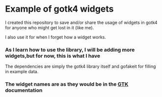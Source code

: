 # Example of gotk4 widgets

I created this repository to save and/or share the usage of widgets in gotk4 for
anyone who might get lost in it (like me).

I also use it for when I forget how a widget works.

### As I learn how to use the library, I will be adding more widgets,but for now, this is what I have

The dependencies are simply the gotk4 library itself and gofakeit for filling in example data.

### The widget names are as they would be in the [GTK](https://docs.gtk.org/gtk4/index.html) documentation
